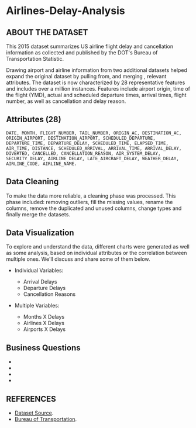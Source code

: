# Airlines-Delay-Analysis

## ABOUT THE DATASET
This 2015 dataset summarizes US airline flight delay and cancellation information as collected and published by the DOT's Bureau of Transportation Statistic. 

Drawing airport and airline information from two additional datasets helped expand the original dataset by pulling from, and merging , relevant attributes. The dataset is now characterized by 28 representative features and includes over a million instances. Features include airport origin, time of the flight (YMD), actual and scheduled departure times, arrival times, flight number, as well as cancellation and delay reason.

## Attributes (28)
```
DATE, MONTH, FLIGHT_NUMBER, TAIL_NUMBER, ORIGIN_AC, DESTINATION_AC, ORIGIN_AIRPORT, DESTINATION_AIRPORT, SCHEDULED_DEPARTURE, DEPARTURE_TIME, DEPARTURE_DELAY, SCHEDULED_TIME, ELAPSED_TIME, AIR_TIME, DISTANCE, SCHEDULED_ARRIVAL, ARRIVAL_TIME, ARRIVAL_DELAY, DIVERTED, CANCELLED, CANCELLATION_REASON, AIR_SYSTEM_DELAY, SECURITY_DELAY, AIRLINE_DELAY, LATE_AIRCRAFT_DELAY, WEATHER_DELAY, AIRLINE_CODE, AIRLINE_NAME.
```
## Data Cleaning
To make the data more reliable, a cleaning phase was processed. This phase included: removing outliers, fill the missing values, rename the columns, remove the duplicated and unused columns, change types and finally merge the datasets.

## Data Visualization
To explore and understand the data, different charts were generated as well as some analysis, based on individual attributes or the correlation between multiple ones. We'll discuss and share some of them below.

* Individual Variables:
    * Arrival Delays
    * Departure Delays
    * Cancellation Reasons

* Multiple Variables:
    * Months X Delays
    * Airlines X Delays
    * Airports X Delays

## Business Questions
* 
* 
* 
* 

## REFERENCES
* [Dataset Source](https://www.kaggle.com/usdot/flight-delays#airlines.csv).
* [Bureau of Transportation](https://www.bts.gov/topics/airlines-and-airports-0).

